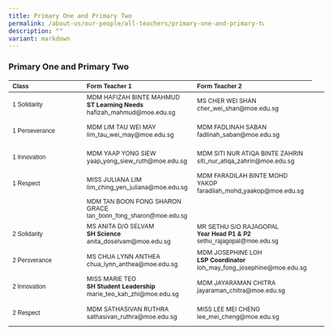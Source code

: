 ```yaml
---
title: Primary One and Primary Two
permalink: /about-us/our-people/all-teachers/primary-one-and-primary-two/
description: ""
variant: markdown
---
```

### **Primary One and Primary Two**
<table border="0" cellpadding="0" cellspacing="0" style="width:624px">
<thead>
		<tr>
			<th scope="col" style="text-align:left; width:106px"><span style="font-size:12px"><span style="font-family:Arial,Helvetica,sans-serif">Class</span></span></th>
			<th scope="col" style="text-align:left; width:249px"><span style="font-size:12px"><span style="font-family:Arial,Helvetica,sans-serif">Form Teacher 1</span></span></th>
			<th scope="col" style="text-align:left; width:251px"><span style="font-size:12px"><span style="font-family:Arial,Helvetica,sans-serif">Form Teacher 2</span></span></th>
		</tr>
	</thead>
<tbody>
		<tr>
			<td style="width:106px"><span style="font-size:12px"><span style="font-family:Arial,Helvetica,sans-serif">1 Solidarity</span></span></td>
			<td style="width:249px"><span style="font-size:12px">MDM HAFIZAH BINTE MAHMUD<br><strong>ST Learning Needs</strong><br>hafizah_mahmud@moe.edu.sg<br></span></td>
			<td style="width:251px"><span style="font-size:12px">MS CHER WEI SHAN<br>cher_wei_shan@moe.edu.sg<br></span></td>
</tr>
<tr>
			<td style="width:1200px">
			<p><span style="font-size:12px"><span style="font-family:Arial,Helvetica,sans-serif">1 Perseverance</span></span></p>
			</td>
	<td style="width:249px"><span style="font-size:12px">MDM LIM TAU WEI MAY<br>lim_tau_wei_may@moe.edu.sg<br></span></td>
			<td style="width:251px"><span style="font-size:12px">MDM FADLINAH SABAN<br>fadlinah_saban@moe.edu.sg<br></span></td>
		</tr>
			<tr>
			<td style="width:106px">
			<p><span style="font-size:12px"><span style="font-family:Arial,Helvetica,sans-serif">1 Innovation</span></span></p>
			</td>
	<td style="width:210px"><span style="font-size:12px">MDM YAAP YONG SIEW<br>yaap_yong_siew_ruth@moe.edu.sg<br></span></td>
			<td style="width:210px"><span style="font-size:12px">MDM SITI NUR ATIQA BINTE ZAHRIN<br>siti_nur_atiqa_zahrin@moe.edu.sg<br></span></td></tr>
		<tr>
			<td style="width:106px">
			<p><span style="font-size:12px"><span style="font-family:Arial,Helvetica,sans-serif">1 Respect</span></span></p>
			</td>
	<td style="width:210px"><span style="font-size:12px">MISS JULIANA LIM<br>lim_ching_yen_juliana@moe.edu.sg<br></span></td>
			<td style="width:210px"><span style="font-size:12px">MDM FARADILAH BINTE MOHD YAKOP<br>faradilah_mohd_yaakop@moe.edu.sg<br></span></td>
			</tr><tr>
				</tr><tr>
			<td style="width:106px">&nbsp;</td>
		<td style="width:251px"><span style="font-size:12px"><span style="font-family:Arial,Helvetica,sans-serif">MDM TAN BOON FONG
	SHARON GRACE<br>tan_boon_fong_sharon@moe.edu.sg<br></span></span></td><td>
		</td></tr>
			<tr>
			<td style="width:106px">
			<p><span style="font-size:12px"><span style="font-family:Arial,Helvetica,sans-serif">2 Solidarity</span></span></p>
			</td>
			<td style="width:210px"><span style="font-size:12px">MS ANITA D/O SELVAM<br><strong>SH Science</strong><br>anita_doselvam@moe.edu.sg<br></span></td>
		<td style="width:251px"><span style="font-size:12px"><span style="font-family:Arial,Helvetica,sans-serif">MR SETHU S/O RAJAGOPAL<br><strong>Year Head P1 &amp; P2</strong><br>sethu_rajagopal@moe.edu.sg<br></span></span></td>
			<td style="width:106px">&nbsp;</td>
		</tr>
			<tr><td style="width:106px">
			<p><span style="font-size:12px"><span style="font-family:Arial,Helvetica,sans-serif">2 Persverance</span></span></p>
			</td>
			<td style="width:210px"><span style="font-size:12px">MS CHUA LYNN ANTHEA<br>chua_lynn_anthea@moe.edu.sg<br></span></td>
			<td style="width:210px"><span style="font-size:12px">MDM JOSEPHINE LOH
	<br><strong>LSP Coordinator</strong><br>loh_may_fong_josephine@moe.edu.sg<br></span></td>
		</tr>
		<tr><td style="width:106px">
			<p><span style="font-size:12px"><span style="font-family:Arial,Helvetica,sans-serif">2 Innovation</span></span></p>
			</td>
			<td style="width:210px"><span style="font-size:12px">MISS MARIE TEO<br><strong>SH Student Leadership</strong><br>marie_teo_kah_zhi@moe.edu.sg<br></span></td>
			<td style="width:210px"><span style="font-size:12px">MDM JAYARAMAN CHITRA
	<br>jayaraman_chitra@moe.edu.sg<br></span></td>
		</tr>
			<tr><td style="width:106px">
			<p><span style="font-size:12px"><span style="font-family:Arial,Helvetica,sans-serif">2 Respect</span></span></p>
			</td>
			<td style="width:210px"><span style="font-size:12px">MDM SATHASIVAN RUTHRA<br>sathasivan_ruthra@moe.edu.sg<br></span></td>
			<td style="width:210px"><span style="font-size:12px">MISS LEE MEI CHENG
	<br>lee_mei_cheng@moe.edu.sg<br></span></td>
		</tr>
			<tr>
		</tr>
	</tbody>
</table>

<p>&nbsp;</p>
